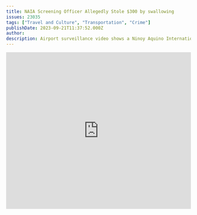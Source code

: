 ```yaml
---
title: NAIA Screening Officer Allegedly Stole $300 by swallowing
issues: 23035
tags: ["Travel and Culture", "Transportation", "Crime"]
publishDate: 2023-09-21T11:37:52.000Z
author: 
description: Airport surveillance video shows a Ninoy Aquino Internation Airport screening officer ingesting what appears to be the alleged $300 cash stolen from a passenger
---
```


<div style="position:relative;padding-bottom:85%;height:0;overflow:hidden;"> <iframe style="width:100%;height:100%;position:absolute;left:0px;top:0px;overflow:hidden" frameborder="0" type="text/html" src="https://www.dailymail.co.uk/embed/video/3021761.html" width="100%" height="100%" allowfullscreen> </iframe> </div>